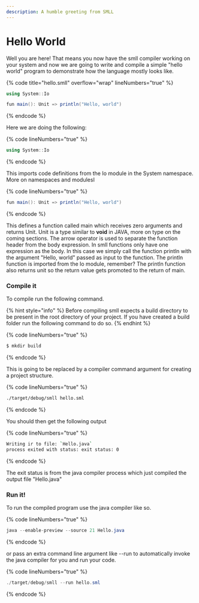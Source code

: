 ```yaml
---
description: A humble greeting from SMLL
---
```


# Hello World

Well you are here! That means you now have the smll compiler working on your system and now we are going to write and compile a simple "hello world" program to demonstrate how the language mostly looks like.&#x20;

{% code title="hello.smll" overflow="wrap" lineNumbers="true" %}
```csharp
using System::Io

fun main(): Unit => println("Hello, world")
```
{% endcode %}

Here we are doing the following:

{% code lineNumbers="true" %}
```csharp
using System::Io
```
{% endcode %}

This imports code definitions from the Io module in the System namespace. More on namespaces and modulesI

{% code lineNumbers="true" %}
```csharp
fun main(): Unit => println("Hello, world")
```
{% endcode %}

This defines a function called main which receives zero arguments and returns Unit. Unit is a type similar to **void** in JAVA, more on type on the coming sections. The arrow operator is used to separate the function header from the body expression. In smll functions only have one expression as the body. In this case we simply call the function println with the argument "Hello, world" passed as input to the function. The println function is imported from the Io module, remember? The println function also returns unit so the return value gets promoted to the return of main.&#x20;



### Compile it

To compile run the following command.

{% hint style="info" %}
Before compiling smll expects a build directory to be present in the root directory of your project. If you have created a build folder run the following command to do so.&#x20;
{% endhint %}

{% code lineNumbers="true" %}
```bash
$ mkdir build
```
{% endcode %}

This is going to be replaced by a compiler command argument for creating a project structure.

{% code lineNumbers="true" %}
```bash
./target/debug/smll hello.sml
```
{% endcode %}

You should then get the following output

{% code lineNumbers="true" %}
```bash
Writing ir to file: `Hello.java`
process exited with status: exit status: 0 
```
{% endcode %}

The exit status is from the java compiler process which just compiled the output file "Hello.java"

### Run it!

To run the compiled program use the java compiler like so.&#x20;

{% code lineNumbers="true" %}
```java
java --enable-preview --source 21 Hello.java  
```
{% endcode %}

or pass an extra command line argument like --run to automatically invoke the java compiler for you and run your code.&#x20;

{% code lineNumbers="true" %}
```csharp
./target/debug/smll --run hello.sml
```
{% endcode %}

&#x20;
